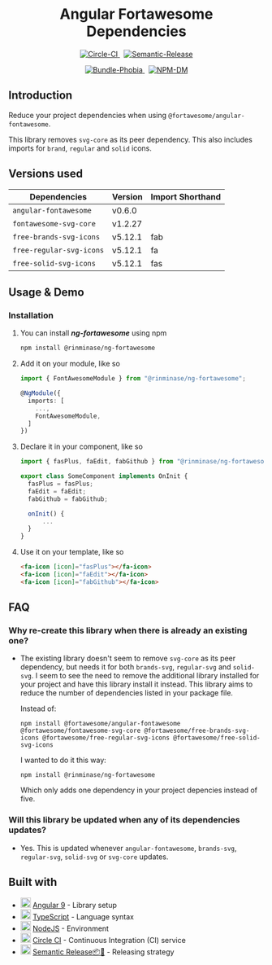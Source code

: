 <h1 align="center"> Angular Fortawesome Dependencies </h1>

<p align="center">
    <a href="https://circleci.com/gh/RinMinase/ng-fortawesome">
        <img alt="Circle-CI" src="https://img.shields.io/circleci/build/github/RinMinase/ng-fortawesome/master.svg?logo=circleci&style=for-the-badge">
    </a>&nbsp;
    <a href="https://semantic-release.gitbook.io/semantic-release/">
        <img alt="Semantic-Release" src="https://img.shields.io/badge/%20%20%F0%9F%93%A6%F0%9F%9A%80-semantic--release-e10079.svg?style=for-the-badge">
    </a>
</p>
<p align="center">
    <a href="https://bundlephobia.com/result?p=@rinminase/ng-fortawesome">
        <img alt="Bundle-Phobia" src="https://img.shields.io/bundlephobia/minzip/@rinminase/ng-fortawesome?logo=webpack&logoColor=white&style=for-the-badge">
    </a>&nbsp;
    <a href="https://www.npmjs.com/package/@rinminase/ng-fortawesome">
        <img alt="NPM-DM" src="https://img.shields.io/npm/dw/@rinminase/ng-fortawesome?logo=npm&style=for-the-badge">
    </a>
</p>

## Introduction

Reduce your project dependencies when using `@fortawesome/angular-fontawesome`.

This library removes `svg-core` as its peer dependency. This also includes imports for `brand`, `regular` and `solid` icons.

## Versions used

| Dependencies              | Version  |  Import Shorthand  |
| ------------------------- | -------- | ------------------ |
| `angular-fontawesome`     | v0.6.0   |                    |
| `fontawesome-svg-core`    | v1.2.27  |                    |
| `free-brands-svg-icons`   | v5.12.1  |     fab<Icon>      |
| `free-regular-svg-icons`  | v5.12.1  |     fa<Icon>       |
| `free-solid-svg-icons`    | v5.12.1  |     fas<Icon>      |

## Usage & Demo


### Installation

1. You can install ***ng-fortawesome*** using npm

    ```bash
    npm install @rinminase/ng-fortawesome
    ```

2. Add it on your module, like so

    ```typescript
    import { FontAwesomeModule } from "@rinminase/ng-fortawesome";

    @NgModule({
      imports: [
        ...,
        FontAwesomeModule,
      ]
    })
    ```

3. Declare it in your component, like so

    ```typescript
    import { fasPlus, faEdit, fabGithub } from "@rinminase/ng-fortawesome";

    export class SomeComponent implements OnInit {
      fasPlus = fasPlus;
      faEdit = faEdit;
      fabGithub = fabGithub;

      onInit() {
          ...
      }
    }
    ```

4. Use it on your template, like so

    ```html
    <fa-icon [icon]="fasPlus"></fa-icon>
    <fa-icon [icon]="faEdit"></fa-icon>
    <fa-icon [icon]="fabGithub"></fa-icon>
    ```

## FAQ

### Why re-create this library when there is already an existing one?

- The existing library doesn't seem to remove `svg-core` as its peer dependency, but needs it for both `brands-svg`, `regular-svg` and `solid-svg`. I seem to see the need to remove the additional library installed for your project and have this library install it instead. This library aims to reduce the number of dependencies listed in your package file.

  Instead of:

  ```npm install @fortawesome/angular-fontawesome @fortawesome/fontawesome-svg-core @fortawesome/free-brands-svg-icons @fortawesome/free-regular-svg-icons @fortawesome/free-solid-svg-icons```

  I wanted to do it this way:

  ```npm install @rinminase/ng-fortawesome```

  Which only adds one dependency in your project depencies instead of five.

### Will this library be updated when any of its dependencies updates?

- Yes. This is updated whenever `angular-fontawesome`, `brands-svg`, `regular-svg`, `solid-svg` or `svg-core` updates.

## Built with
* <img width=20 height=20 src="https://angular.io/assets/images/favicons/favicon.ico"> [Angular 9](https://angular.io/) - Library setup
* <img width=20 height=20 src="https://www.typescriptlang.org/assets/images/icons/favicon.ico"> [TypeScript](https://www.typescriptlang.org/) - Language syntax
* <img width=20 height=20 src="https://nodejs.org/static/images/favicons/favicon-32x32.png"> [NodeJS](https://nodejs.org/) - Environment
* <img width=20 height=20 src="https://dmmj3mmt94rvw.cloudfront.net/favicon-undefined.ico"> [Circle CI](https://circleci.com/) - Continuous Integration (CI) service
* <img width=20 height=20 src="https://blobscdn.gitbook.com/v0/b/gitbook-28427.appspot.com/o/spaces%2F-LGsE7zdvzHI5cG-XV6p%2Favatar.png?alt=media"> [Semantic Release📦🚀](https://semantic-release.gitbook.io/) - Releasing strategy
